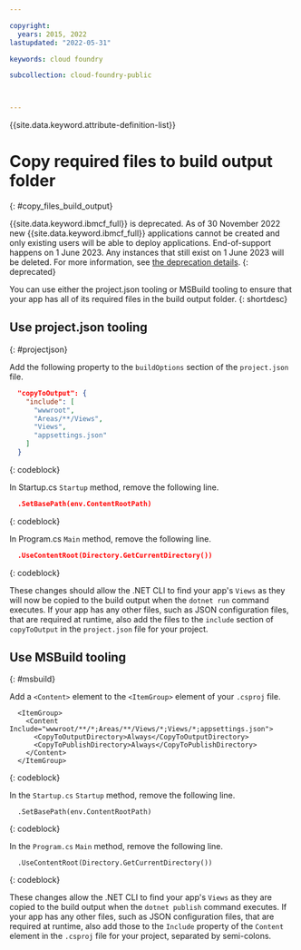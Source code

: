 ```yaml
---

copyright:
  years: 2015, 2022
lastupdated: "2022-05-31"

keywords: cloud foundry

subcollection: cloud-foundry-public



---
```



{{site.data.keyword.attribute-definition-list}}

# Copy required files to build output folder
{: #copy_files_build_output}

{{site.data.keyword.ibmcf_full}} is deprecated. As of 30 November 2022 new {{site.data.keyword.ibmcf_full}} applications cannot be created and only existing users will be able to deploy applications. End-of-support happens on 1 June 2023. Any instances that still exist on 1 June 2023 will be deleted. For more information, see [the deprecation details](/docs/cloud-foundry-public?topic=cloud-foundry-public-deprecation).
{: deprecated}

You can use either the project.json tooling or MSBuild tooling to ensure that your app has all of its required files in the build output folder.
{: shortdesc}


## Use project.json tooling
{: #projectjson}

Add the following property to the `buildOptions` section of the `project.json` file.

```json
  "copyToOutput": {
    "include": [
      "wwwroot",
      "Areas/**/Views",
      "Views",
      "appsettings.json"
    ]
  }
```
{: codeblock}

In Startup.cs `Startup` method, remove the following line.

```json
  .SetBasePath(env.ContentRootPath)
```
{: codeblock}

In Program.cs `Main` method, remove the following line.

```json
  .UseContentRoot(Directory.GetCurrentDirectory())
```
{: codeblock}

These changes should allow the .NET CLI to find your app's `Views` as they will now be copied to the build output when the `dotnet run` command executes.  If your app has any other files, such as JSON configuration files, that are required at runtime, also add the files to the `include` section of `copyToOutput` in the `project.json` file for your project.

## Use MSBuild tooling
{: #msbuild}

Add a `<Content>` element to the `<ItemGroup>` element of your `.csproj` file.

```text
  <ItemGroup>
    <Content Include="wwwroot/**/*;Areas/**/Views/*;Views/*;appsettings.json">
      <CopyToOutputDirectory>Always</CopyToOutputDirectory>
      <CopyToPublishDirectory>Always</CopyToPublishDirectory>
    </Content>
  </ItemGroup>
```
{: codeblock}

In the `Startup.cs` `Startup` method, remove the following line.

```text
  .SetBasePath(env.ContentRootPath)
```
{: codeblock}

In the `Program.cs` `Main` method, remove the following line.

```text
  .UseContentRoot(Directory.GetCurrentDirectory())
```
{: codeblock}

These changes allow the .NET CLI to find your app's `Views` as they are copied to the build output when the `dotnet publish` command executes.  If your app has any other files, such as JSON configuration files, that are required at runtime, also add those to the `Include` property of the `Content` element in the `.csproj` file for your project, separated by semi-colons.


